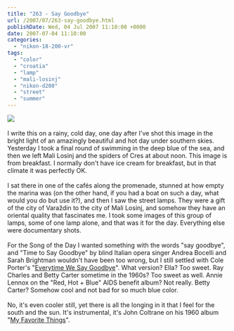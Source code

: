 ```yaml
---
title: "263 - Say Goodbye"
url: /2007/07/263-say-goodbye.html
publishDate: Wed, 04 Jul 2007 11:10:00 +0000
date: 2007-07-04 11:10:00
categories: 
  - "nikon-18-200-vr"
tags: 
  - "color"
  - "croatia"
  - "lamp"
  - "mali-losinj"
  - "nikon-d200"
  - "street"
  - "summer"
---
```

<a href="https://d25zfm9zpd7gm5.cloudfront.net/1200x1200/2007/20070703_104404_ps.jpg"><img src="https://d25zfm9zpd7gm5.cloudfront.net/0600x0600/2007/20070703_104404_ps.jpg"/></a><br/><br/>I write this on a rainy, cold day, one day after I've shot this image in the bright light of an amazingly beautiful and hot day under southern skies. Yesterday I took a final round of swimming in the deep blue of the sea, and then we left Mali Losinj and the spiders of Cres at about noon. This image is from breakfast. I normally don't have ice cream for breakfast, but in that climate it was perfectly OK.<br/><br/>I sat there in one of the cafés along the promenade, stunned at how empty the marina was (on the other hand, if you had a boat on such a day, what would you do but use it?), and then I saw the street lamps. They were a gift of the city of Varaždin to the city of Mali Losinj, and somehow they have an oriental quality that fascinates me. I took some images of this group of lamps, some of one lamp alone, and that was it for the day. Everything else were documentary shots.<br/><br/>For the Song of the Day I wanted something with the words "say goodbye", and "Time to Say Goodbye" by blind Italian opera singer Andrea Bocelli and Sarah Brightman wouldn't have been too wrong, but I still settled with Cole Porter's "<a href="http://www.lyricsfreak.com/e/ella+fitzgerald/evry+time+we+say+goodbye_20045722.html" target="_blank">Everytime We Say Goodbye</a>". What version? Ella? Too sweet. Ray Charles and Betty Carter sometime in the 1960s? Too sweet as well. Annie Lennox on the "Red, Hot + Blue" AIDS benefit album? Not really. Betty Carter? Somehow cool and not bad for so much blue color.<br/><br/>No, it's even cooler still, yet there is all the longing in it that I feel for the south and the sun. It's instrumental, it's John Coltrane on his 1960 album "<a href="http://www.amazon.com/My-Favorite-Things-John-Coltrane/dp/B000002I53" target="_blank">My Favorite Things</a>".
